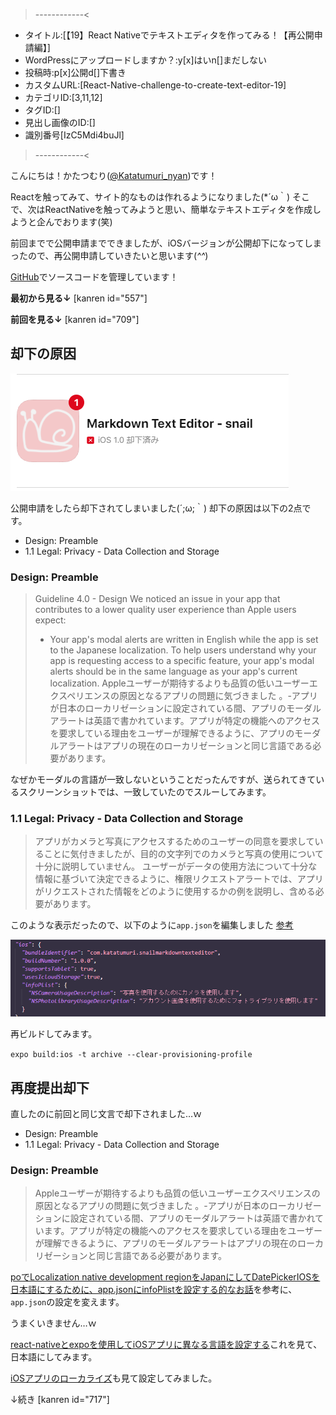 >------------<
- タイトル:[【19】React Nativeでテキストエディタを作ってみる！【再公開申請編】]
- WordPressにアップロードしますか？:y[x]はいn[]まだしない
- 投稿時:p[x]公開d[]下書き
- カスタムURL:[React-Native-challenge-to-create-text-editor-19]
- カテゴリID:[3,11,12]
- タグID:[]
- 見出し画像のID:[]
- 識別番号[IzC5Mdi4buJl]
>------------<



こんにちは！かたつむり([@Katatumuri_nyan](https://twitter.com/Katatumuri_nyan))です！

Reactを触ってみて、サイト的なものは作れるようになりました(*´ω｀)
そこで、次はReactNativeを触ってみようと思い、簡単なテキストエディタを作成しようと企んでおります(笑)

前回までで公開申請までできましたが、iOSバージョンが公開却下になってしまったので、再公開申請していきたいと思います(*^^*)

[GitHub](https://github.com/katatumuri-maimai/snail_Markdown_TextEditor)でソースコードを管理しています！

**最初から見る↓**
[kanren id="557"]

**前回を見る↓**
[kanren id="709"]


## 却下の原因
![picture 1](../../images/0ccc3f1912d073292c6c75abd6bf75eb0b7652bff145a9ea0a8180317ac4d933.png)  

公開申請をしたら却下されてしまいました(´;ω;｀)
却下の原因は以下の2点です。

- Design: Preamble
- 1.1 Legal: Privacy - Data Collection and Storage

### Design: Preamble
> Guideline 4.0 - Design
> We noticed an issue in your app that contributes to a lower quality user experience than Apple users expect:
>- Your app's modal alerts are written in English while the app is set to the Japanese localization. To help users understand why your app is requesting access to a specific feature, your app's modal alerts should be in the same language as your app's current localization.
> Appleユーザーが期待するよりも品質の低いユーザーエクスペリエンスの原因となるアプリの問題に気づきました
> 。-アプリが日本のローカリゼーションに設定されている間、アプリのモーダルアラートは英語で書かれています。アプリが特定の機能へのアクセスを要求している理由をユーザーが理解できるように、アプリのモーダルアラートはアプリの現在のローカリゼーションと同じ言語である必要があります。

なぜかモーダルの言語が一致しないということだったんですが、送られてきているスクリーンショットでは、一致していたのでスルーしてみます。

### 1.1 Legal: Privacy - Data Collection and Storage
> アプリがカメラと写真にアクセスするためのユーザーの同意を要求していることに気付きましたが、目的の文字列でのカメラと写真の使用について十分に説明していません。
> ユーザーがデータの使用方法について十分な情報に基づいて決定できるように、権限リクエストアラートでは、アプリがリクエストされた情報をどのように使用するかの例を説明し、含める必要があります。

このような表示だったので、以下のように`app.json`を編集しました
[参考](https://qiita.com/mildsummer/items/3b17cf6f80e04ad37578)

![picture 2](../../images/41cd29df3a9a27c7f31ed6743926bae4f4522a2fd539ded77699d1f3a6e02cab.png)  


再ビルドしてみます。

`expo build:ios -t archive --clear-provisioning-profile`


## 再度提出却下
直したのに前回と同じ文言で却下されました…ｗ

- Design: Preamble
- 1.1 Legal: Privacy - Data Collection and Storage


### Design: Preamble
> Appleユーザーが期待するよりも品質の低いユーザーエクスペリエンスの原因となるアプリの問題に気づきました
> 。-アプリが日本のローカリゼーションに設定されている間、アプリのモーダルアラートは英語で書かれています。アプリが特定の機能へのアクセスを要求している理由をユーザーが理解できるように、アプリのモーダルアラートはアプリの現在のローカリゼーションと同じ言語である必要があります。

[poでLocalization native development regionをJapanにしてDatePickerIOSを日本語にするために、app.jsonにinfoPlistを設定する的なお話](http://watanabeyu.blogspot.com/2017/09/expolocalization-native-development.html)を参考に、`app.json`の設定を変えます。

うまくいきません…ｗ

[react-nativeとexpoを使用してiOSアプリに異なる言語を設定する](https://stackoverflow.com/questions/45962000/set-up-different-language-for-ios-app-using-react-native-and-expo)これを見て、日本語にしてみます。

[iOSアプリのローカライズ](https://docs.expo.dev/distribution/app-stores/#localizing-your-ios-app)も見て設定してみました。


↓続き
[kanren id="717"]